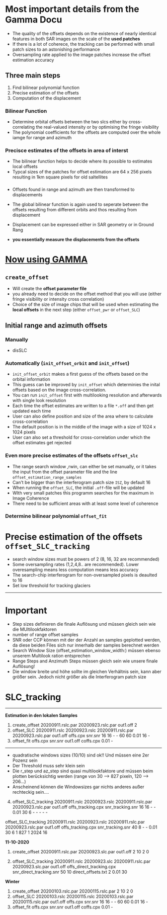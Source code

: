 # Most important details from the Gamma Docu

- The quality of the offsets depends on the existence of nearly identical features in both SAR
  images on the scale of the **used patches**
- If there is a lot of coherece, the tracking can be performed with small patch sizes to an
  astonishing performance
- Oversampling rate applied to the image patches increase the offset estimation accuracy


## Three main steps

1. Find bilinear polynomial function
2. Precise estimation of the offsets
3. Computation of the displacement



### Bilinear Function

- Determine orbital offsets between the two slcs either by cross-correlating the real-valued
  intensity or by optimising the fringe visibility
- The polynomial coefficients for the offsets are computed over the whole iamge for range and
  azimuth

### Precisce estimates of the offsets in area of interst

- The bilinear function helps to decide where its possible to estimates local offsets
- Typcal sizes of the patches for offset estimation are 64 x 256 pixels resulting in 1km square
  pixels for old saltellites

### 

- Offsets found in range and azimuth are then transformed to displacements
- The global bilinear function is again used to seperate between the offsets resulting from
  different orbits and thos resulting from displacement
- Displacement can be expressed either in SAR geometry or in Ground Rang

- **you essentially measure the displacements from the offsets**

# <u>Now using GAMMA</u>

## `create_offset`

- Will create the **offset parameter file**
- you already need to decide on the offset method that you will use (either fringe visibility or
  intensity cross correlation)
- Choice of the size of image chips that will be used when estimating the **local offsets** in
  the next step (either `offset_pwr` or `offset_SLC`)

## Initial range and azimuth offsets

### Manually

- disSLC

### Automatically (`init_offset_orbit` and `init_offset`)

- `init_offset_orbit` makes a first guess of the offsets based on the orbital information
- This guess can be improved by `init_offset` which determinies the inital offsets based on the
  image cross-correlation. 
- You can run `init_offset` first with multilooking resolution and afterwards with single look
  resolution
- Each time the offset estimates are written to a file `*.off` and then get updated each time
- User can also define position and size of the area where to calculate cross-correlation
- The default position is in the middle of the image with a size of 1024 x 1024 pixels
- User can also set a threshold for cross-correlation under which the offset estimates get
  rejected


### Even more precise estimates of the offsets `offset_slc`

- The range search window ,rwin, can either be set manually, or it takes the input from the offset
parameter file and the line `offset_estimation_range_samples`
- Can't be bigger than the interferogram patch size `ISZ`, by default 16
- When running the `offset_SLC`, the initial `.off`-file will be updated  
- WIth very small patches this programm searches for the maximum in Image Coherence
- There need to be sufficient areas with at least some level of coherence

### Determine bilinear polynomial `offset_fit`


# Precise estimation of the offsets `offset_SLC_tracking`

- search window sizes must be powers of 2 (8, 16, 32 are recommended)
- Some oversampling rates (1,2,4,8.. are recommended). Lower overesampling means less computation means less accuracy
- The search-chip interferogram for non-oversampled pixels is deaulted to 16
- Set low threshold for tracking glaciers

---------------------------------

# Important

- Step sizes definieren die finale Auflösung und müssen gleich sein wie die MUltilookfaktoren
- number of range offset samples 
- SNR oder CCP können mit der der Anzahl an samples geplotted werden, da diese beiden Files sich nur innerhalb der 
samples berechnet werden
- Search Window Size (offset_estimation_window_width:) müssen ebenso unserem Multilook ration entsprechen
- Range Steps and Anzimuth Steps müssen gleich sein wie unsere finale Auflösung! 
- Die window breite und höhe sollte im gleichen Verhältnis sein, kann aber größer sein. Jedoch nicht 
größer als die Interferogram patch size

# SLC_tracking

-------------------------------------------------------
**Estimation in den lokalen Samples**
1. create_offset 20200911.rslc.par 20200923.rslc.par out1.off 2
2. offset_SLC 20200911.rslc 20200923.rslc 20200911.rslc.par 20200923.rslc.par out1.off offs.cpx snr.snr 16 16 - - 60 60 0.01 16 -
3. offset_fit offs.cpx snr.snr out1.off coffs.cpx 0.01 -
------------------------------------------------------

- quadratische windows sizes (10/10) sind ok!! Und müssen eine 2er Pozenz sein
- Der Threshold muss sehr klein sein
- Die r_step und az_step sind quasi multilookfaktore und müssen beim plotten berücksichtig werden (range von 30 --> 827 pixeln, 120 --> 206...)
- Anscheinend können die Windowsizes gar nichts anderes außer rechteckig sein.... 
4. offset_SLC_tracking 20200911.rslc 20200923.rslc 20200911.rslc.par 20200923.rslc.par out1.off offs_tracking.cpx snr_tracking.snr 16 16 - - 0.01 30 6 - - - - -

 offset_SLC_tracking 20200911.rslc 20200923.rslc 20200911.rslc.par 20200923.rslc.par out1.off offs_tracking.cpx snr_tracking.snr 40 8 - - 0.01 30 6 1 827 1 2024 16


**11-10-2020**

1. create_offset 20200911.rslc.par 20200923.slc.par out1.off 2 10 2 0

2. offset_SLC_tracking  20200911.rslc 20200923.slc 20200911.rslc.par 20200923.slc.par out1.off offs_direct_tracking.cpx snr_direct_tracking.snr 50 10 direct_offsets.txt 2 0.01 30


**Winter**

1. create_offset 20200103.rslc.par 20200115.rslc.par 2 10 2 0 
2. offset_SLC 20200103.rslc 20200115.rslc 20200103.rslc.par 20200115.rslc.par out1.off offs.cpx snr.snr 16 16 - - 60 60 0.01 16 -
3. offset_fit offs.cpx snr.snr out1.off coffs.cpx 0.01 -

